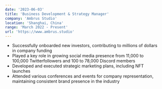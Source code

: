 ```yaml
---
date: '2023-06-03'
title: 'Business Development & Strategy Manager'
company: 'Ambrus Studio'
location: 'Shanghai, China'
range: 'March 2022 - Present'
url: 'https://www.ambrus.studio'
---
```


- Successfully onboarded new investors, contributing to millions of dollars in company funding
- Played a key role in growing social media presence from 11,000 to 100,000 Twitterfollowers and 100 to 78,000 Discord members
- Developed and executed strategic marketing plans, including NFT launches
- Attended various conferences and events for company representation, maintaining consistent brand presence in the industry
